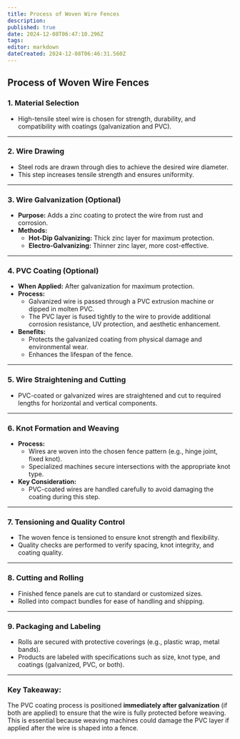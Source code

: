 ```yaml
---
title: Process of Woven Wire Fences
description: 
published: true
date: 2024-12-08T06:47:10.296Z
tags: 
editor: markdown
dateCreated: 2024-12-08T06:46:31.560Z
---
```


## Process of Woven Wire Fences

### **1. Material Selection**  
- High-tensile steel wire is chosen for strength, durability, and compatibility with coatings (galvanization and PVC).  

---

### **2. Wire Drawing**  
- Steel rods are drawn through dies to achieve the desired wire diameter.  
- This step increases tensile strength and ensures uniformity.  

---

### **3. Wire Galvanization (Optional)**  
- **Purpose:** Adds a zinc coating to protect the wire from rust and corrosion.  
- **Methods:**
  - **Hot-Dip Galvanizing:** Thick zinc layer for maximum protection.  
  - **Electro-Galvanizing:** Thinner zinc layer, more cost-effective.  

---

### **4. PVC Coating (Optional)**  
- **When Applied:** After galvanization for maximum protection.  
- **Process:**  
  - Galvanized wire is passed through a PVC extrusion machine or dipped in molten PVC.  
  - The PVC layer is fused tightly to the wire to provide additional corrosion resistance, UV protection, and aesthetic enhancement.  
- **Benefits:**  
  - Protects the galvanized coating from physical damage and environmental wear.  
  - Enhances the lifespan of the fence.  

---

### **5. Wire Straightening and Cutting**  
- PVC-coated or galvanized wires are straightened and cut to required lengths for horizontal and vertical components.  

---

### **6. Knot Formation and Weaving**  
- **Process:**  
  - Wires are woven into the chosen fence pattern (e.g., hinge joint, fixed knot).  
  - Specialized machines secure intersections with the appropriate knot type.  
- **Key Consideration:**  
  - PVC-coated wires are handled carefully to avoid damaging the coating during this step.  

---

### **7. Tensioning and Quality Control**  
- The woven fence is tensioned to ensure knot strength and flexibility.  
- Quality checks are performed to verify spacing, knot integrity, and coating quality.  

---

### **8. Cutting and Rolling**  
- Finished fence panels are cut to standard or customized sizes.  
- Rolled into compact bundles for ease of handling and shipping.  

---

### **9. Packaging and Labeling**  
- Rolls are secured with protective coverings (e.g., plastic wrap, metal bands).  
- Products are labeled with specifications such as size, knot type, and coatings (galvanized, PVC, or both).  

---

### **Key Takeaway:**
The PVC coating process is positioned **immediately after galvanization** (if both are applied) to ensure that the wire is fully protected before weaving. This is essential because weaving machines could damage the PVC layer if applied after the wire is shaped into a fence. 
